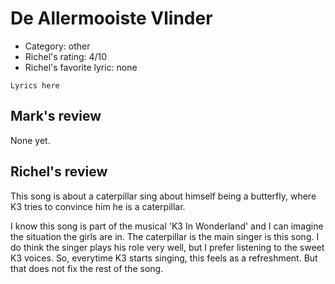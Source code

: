 # De Allermooiste Vlinder

 * Category: other
 * Richel's rating: 4/10
 * Richel's favorite lyric: none

```
Lyrics here
```

## Mark's review

None yet.

## Richel's review

This song is about a caterpillar sing about himself being a butterfly, where K3 tries to convince him he is a caterpillar.

I know this song is part of the musical 'K3 In Wonderland' and I can imagine the situation the girls are in.
The caterpillar is the main singer is this song. I do think the singer plays his role very well, but I prefer
listening to the sweet K3 voices. So, everytime K3 starts singing, this feels as a refreshment. But that does
not fix the rest of the song.
